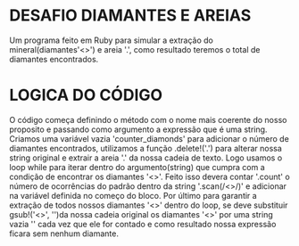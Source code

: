 # DESAFIO DIAMANTES E AREIAS

Um programa feito em Ruby para simular a extração do mineral(diamantes'<>') e areia '.', como resultado teremos o total de diamantes encontrados.

# LOGICA DO CÓDIGO

O código começa definindo o método com o nome mais coerente do nosso proposito e passando como argumento a expressão que é uma string. Criamos uma variável vazia 'counter_diamonds' para adicionar o número de diamantes encontrados, utilizamos a função .delete!('.') para alterar nossa string original e extrair a areia '.' da nossa cadeia de texto. Logo usamos o loop while para iterar dentro do argumento(string) que cumpra com a condição de encontrar os diamantes '<>'. Feito isso devera contar '.count' o número de ocorrências do padrão dentro da string '.scan(/<>/)' e adicionar na variável definida no começo do bloco. Por último para garantir a extração de todos nossos diamantes '<>' dentro do loop, se deve substituir gsub!('<>', '')da nossa cadeia original os diamantes '<>' por uma string vazia '' cada vez que ele for contado e como resultado nossa expressão ficara sem nenhum diamante.

